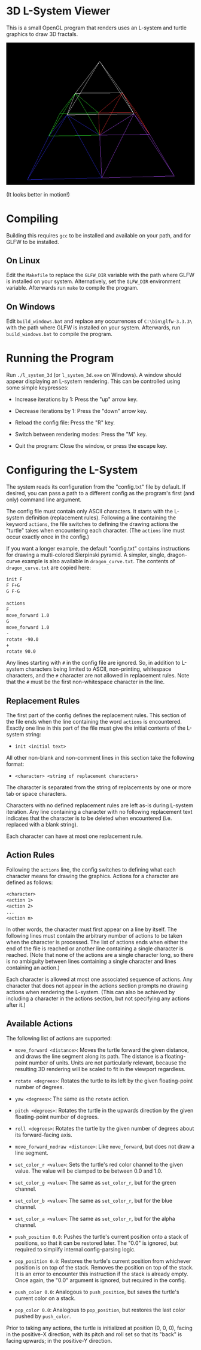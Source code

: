 3D L-System Viewer
==================

This is a small OpenGL program that renders uses an L-system and turtle
graphics to draw 3D fractals.

![Example screenshot](./sample_screenshot.png)

(It looks better in motion!)


Compiling
=========

Building this requires `gcc` to be installed and available on your path, and
for GLFW to be installed.

On Linux
--------

Edit the `Makefile` to replace the `GLFW_DIR` variable with the path where GLFW
is installed on your system. Alternatively, set the `GLFW_DIR` environment
variable. Afterwards run `make` to compile the program.

On Windows
----------

Edit `build_windows.bat` and replace any occurrences of `C:\bin\glfw-3.3.3\`
with the path where GLFW is installed on your system. Afterwards, run
`build_windows.bat` to compile the program.


Running the Program
===================

Run `./l_system_3d` (or `l_system_3d.exe` on Windows). A window should appear
displaying an L-system rendering. This can be controlled using some simple
keypresses:

 - Increase iterations by 1: Press the "up" arrow key.

 - Decrease iterations by 1: Press the "down" arrow key.

 - Reload the config file: Press the "R" key.

 - Switch between rendering modes: Press the "M" key.

 - Quit the program: Close the window, or press the escape key.

Configuring the L-System
========================

The system reads its configuration from the "config.txt" file by default. If
desired, you can pass a path to a different config as the program's first (and
only) command line argument.

The config file must contain only ASCII characters. It starts with the L-system
definition (replacement rules). Following a line containing the keyword
`actions`, the file switches to defining the drawing actions the "turtle" takes
when encountering each character. (The `actions` line must occur exactly once
in the config.)

If you want a longer example, the default "config.txt" contains instructions
for drawing a multi-colored Sierpinski pyramid. A simpler, single, dragon-curve
example is also available in `dragon_curve.txt`. The contents of
`dragon_curve.txt` are copied here:
```
init F
F F+G
G F-G

actions
F
move_forward 1.0
G
move_forward 1.0
-
rotate -90.0
+
rotate 90.0
```

Any lines starting with `#` in the config file are ignored. So, in addition to
L-system characters being limited to ASCII, non-printing, whitespace
characters, and the `#` character are not allowed in replacement rules. Note
that the `#` must be the first non-whitespace character in the line.

Replacement Rules
-----------------

The first part of the config defines the replacement rules. This section of
the file ends when the line containing the word `actions` is encountered.
Exactly one line in this part of the file must give the initial contents of the
L-system string:

 - `init <initial text>`

All other non-blank and non-comment lines in this section take the following
format:

 - `<character> <string of replacement characters>`

The character is separated from the string of replacements by one or more tab
or space characters.

Characters with no defined replacement rules are left as-is during L-system
iteration. Any line containing a character with no following replacement text
indicates that the character is to be deleted when encountered (i.e. replaced
with a blank string).

Each character can have at most one replacement rule.

Action Rules
------------

Following the `actions` line, the config switches to defining what each
character means for drawing the graphics. Actions for a character are defined
as follows:

```
<character>
<action 1>
<action 2>
...
<action n>
```

In other words, the character must first appear on a line by itself. The
following lines must contain the arbitrary number of actions to be taken when
the character is processed. The list of actions ends when either the end of the
file is reached or another line containing a single character is reached. (Note
that none of the actions are a single character long, so there is no ambiguity
between lines containing a single character and lines containing an action.)

Each character is allowed at most one associated sequence of actions. Any
character that does not appear in the actions section prompts no drawing
actions when rendering the L-system. (This can also be achieved by including
a character in the actions section, but not specifying any actions after it.)

Available Actions
-----------------

The following list of actions are supported:

 - `move_forward <distance>`: Moves the turtle forward the given distance, and
   draws the line segment along its path. The distance is a floating-point
   number of units. Units are not particularly relevant, because the resulting
   3D rendering will be scaled to fit in the viewport regardless.

 - `rotate <degrees>`: Rotates the turtle to its left by the given
   floating-point number of degrees.

 - `yaw <degrees>`: The same as the `rotate` action.

 - `pitch <degrees>`: Rotates the turtle in the upwards direction by the given
    floating-point number of degrees.

 - `roll <degrees>`: Rotates the turtle by the given number of degrees about
   its forward-facing axis.

 - `move_forward_nodraw <distance>`: Like `move_forward`, but does not draw a
   line segment.

 - `set_color_r <value>`: Sets the turtle's red color channel to the given
   value. The value will be clamped to be between 0.0 and 1.0.

 - `set_color_g <value>`: The same as `set_color_r`, but for the green channel.

 - `set_color_b <value>`: The same as `set_color_r`, but for the blue channel.

 - `set_color_a <value>`: The same as `set_color_r`, but for the alpha channel.

 - `push_position 0.0`: Pushes the turtle's current position onto a stack of
   positions, so that it can be restored later. The "0.0" is ignored, but
   required to simplify internal config-parsing logic.

 - `pop_position 0.0`: Restores the turtle's current position from whichever
   position is on top of the stack. Removes the position on top of the stack.
   It is an error to encounter this instruction if the stack is already empty.
   Once again, the "0.0" argument is ignored, but required in the config.

 - `push_color 0.0`: Analogous to `push_position`, but saves the turtle's
   current color on a stack.

 - `pop_color 0.0`: Analogous to `pop_position`, but restores the last color
   pushed by `push_color`.

Prior to taking any actions, the turtle is initialized at position (0, 0, 0),
facing in the positive-X direction, with its pitch and roll set so that its
"back" is facing upwards; in the positive-Y direction.


